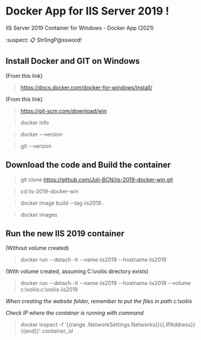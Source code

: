 # Docker App for IIS Server 2019 !
IIS Server 2019 Container for Windows - Docker App (2021)

:suspect: :clipboard: Str0ngP@ssword!



## Install Docker and GIT on Windows
(From this link)

> https://docs.docker.com/docker-for-windows/install/

(From this link)

> https://git-scm.com/download/win

> docker info

> docker --version

> git --version


## Download the code and Build the container
> git clone https://github.com/Juli-BCN/iis-2019-docker-win.git

> cd iis-2019-docker-win

> docker image build --tag iis2019 .

> docker images



## Run the new IIS 2019 container
(Without volume created)
> docker run --detach -it --name iis2019 --hostname iis2019

(With volume created, assuming C:\voliis directory exists)
> docker run --detach -it --name iis2019 --hostname iis2019 --volume c:\voliis:c:\voliis iis2019

*When creating the website folder, remember to put the files in path c:\voliis*

*Check IP where the container is running with command*
> docker inspect -f '{{range .NetworkSettings.Networks}}{{.IPAddress}}{{end}}' *container_id*